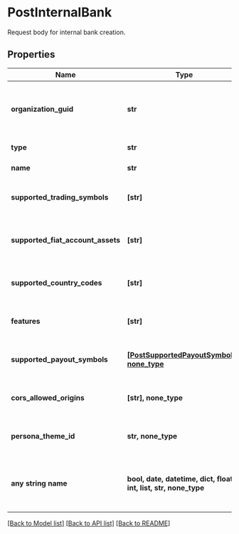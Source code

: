 # PostInternalBank

Request body for internal bank creation.

## Properties
Name | Type | Description | Notes
------------ | ------------- | ------------- | -------------
**organization_guid** | **str** | The organization GUID for which to create the bank. | 
**type** | **str** | The type of bank. | 
**name** | **str** | The name of the bank. | 
**supported_trading_symbols** | **[str]** | The trading symbols supported by the bank. | 
**supported_fiat_account_assets** | **[str]** | The fiat account assets supported by the bank. | 
**supported_country_codes** | **[str]** | The country codes supported by the bank. | 
**features** | **[str]** | The features supported by the bank. | 
**supported_payout_symbols** | [**[PostSupportedPayoutSymbols], none_type**](PostSupportedPayoutSymbols.md) | The payout symbols supported by the bank. | [optional] 
**cors_allowed_origins** | **[str], none_type** | The list of allowed CORS origin URIs. | [optional] 
**persona_theme_id** | **str, none_type** | The persona theme ID for the bank. | [optional] 
**any string name** | **bool, date, datetime, dict, float, int, list, str, none_type** | any string name can be used but the value must be the correct type | [optional]

[[Back to Model list]](../README.md#documentation-for-models) [[Back to API list]](../README.md#documentation-for-api-endpoints) [[Back to README]](../README.md)


